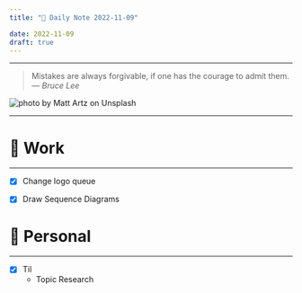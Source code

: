 ```yaml
---
title: "🌱 Daily Note 2022-11-09"

date: 2022-11-09
draft: true
---
```



---

> Mistakes are always forgivable, if one has the courage to admit them.
> — <cite>Bruce Lee</cite>

![photo by Matt Artz on Unsplash](https://images.unsplash.com/photo-1503785640985-f62e3aeee448?crop=entropy&cs=tinysrgb&fm=jpg&ixid=MnwzNjM5Nzd8MHwxfHJhbmRvbXx8fHx8fHx8fDE2Njc5NTcxMDI&ixlib=rb-4.0.3&q=80&w=500&h=500)

---


# 💼 Work
---
- [x] Change logo queue
- [x] Draw Sequence Diagrams


# 🌱 Personal
---
- [x] Til
	-  Topic Research 
